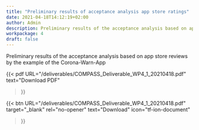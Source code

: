 ```yaml
---
title: "Preliminary results of acceptance analysis app store ratings"
date: 2021-04-18T14:12:19+02:00
author: Admin
description: Preliminary results of the acceptance analysis based on app store reviews by the example of the Corona-Warn-App
workpackage: 4
draft: false
---
```


Preliminary results of the acceptance analysis based on app store reviews by the example of the Corona-Warn-App

{{< pdf
    URL="/deliverables/COMPASS_Deliverable_WP4_1_20210418.pdf"
    text="Download PDF"
>}}


{{< btn
        URL="/deliverables/COMPASS_Deliverable_WP4_1_20210418.pdf"
        target="_blank"
        rel="no-opener"
        text="Download"
        icon="tf-ion-document"
>}}
